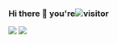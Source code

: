 ### Hi there 👋 you're![](https://visitor-badge.laobi.icu/badge?page_id=crsov)visitor

![](https://github-readme-stats.vercel.app/api?username=crsov)
![](https://github-readme-stats.vercel.app/api/top-langs/?username=crsov)
